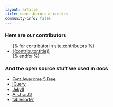 ```yaml
---
layout: article
title: Contributors & credits
community-info: false
---
```


<div class="contributions">

  <h3>Here are our contributors</h3>

  <ul>
  {% for contributor in site.contributors %}
    <li><a href="{{contributor.url | prepend: site.baseurl}}">{{contributor.title}}</a></li>
  {% endfor %}
  </ul>

  <h3> And the open source stuff we used in docs </h3>

  <ul>
    <li><a href="https://fontawesome.com/">Font Awesome 5 Free</a></li>
    <li><a href="https://jquery.com/">jQuery</a></li>
    <li><a href="https://jekyllrb.com/">Jekyll</a></li>
    <li><a href="https://www.bryanbraun.com/anchorjs/">AnchorJS</a></li>
    <li><a href="https://github.com/mottie/tablesorter">tablesorter</a></li>
  </ul>

</div>